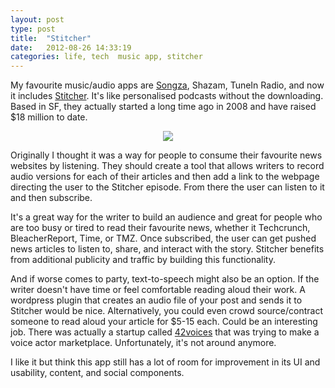 ```yaml
---
layout: post
type: post
title:  "Stitcher"
date:   2012-08-26 14:33:19
categories: life, tech	music app, stitcher
---
```

My favourite music/audio apps are <a href="http://songza.com">Songza</a>, Shazam, TuneIn Radio, and now it includes <a href="http://www.stitcher.com/">Stitcher</a>. It's like personalised podcasts without the downloading. Based in SF, they actually started a long time ago in 2008 and have raised $18 million to date.

<center><img src="{{site.url}}/assets/posts/stitcher.png"></center>

Originally I thought it was a way for people to consume their favourite news websites by listening. They should create a tool that allows writers to record audio versions for each of their articles and then add a link to the webpage directing the user to the Stitcher episode. From there the user can listen to it and then subscribe. 

It's a great way for the writer to build an audience and great for people who are too busy or tired to read their favourite news, whether it Techcrunch, BleacherReport, Time, or TMZ. Once subscribed, the user can get pushed news articles to listen to, share, and interact with the story. Stitcher benefits from additional publicity and traffic by building this functionality. 

And if worse comes to party, text-to-speech might also be an option. If the writer doesn't have time or feel comfortable reading aloud their work. A wordpress plugin that creates an audio file of your post and sends it to Stitcher would be nice. Alternatively, you could even crowd source/contract someone to read aloud your article for $5-15 each. Could be an interesting job. There was actually a startup called <a href="https://www.facebook.com/pages/42Voices/132775390071287">42voices</a> that was trying to make a voice actor marketplace. Unfortunately, it's not around anymore.

I like it but think this app still has a lot of room for improvement in its UI and usability, content, and social components.
